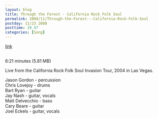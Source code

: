```yaml
---
layout: blog
title: Through the Forest - California Rock Folk Soul
permalink: 2008/11/Through-the-Forest---California-Rock-Folk-Soul
postday: 11/23 2008
posttime: 19_47
categories: [Song]
---
```


<a href="http://kristeraxel.com/media/vault/throughtheforest.mp3">link</a>

<br />6:21 minutes (5.81 MB)<p>Live from the California Rock Folk Soul Invasion Tour, 2004 in Las Vegas.</p>
<p>Jason Gordon - percussion<br />
Chris Lovejoy - drums<br />
Bart Ryan - guitar<br />
Jay Nash - guitar, vocals<br />
Matt Delvecchio - bass<br />
Cary Beare - guitar<br />
Joel Eckels - guitar, vocals</p>
